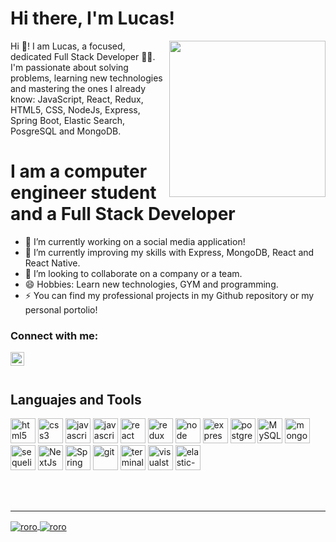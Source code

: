 <!--
**Lucasanim/Lucasanim** is a ✨ _special_ ✨ repository because its `README.md` (this file) appears on your GitHub profile.

Here are some ideas to get you started:

- 🔭 I’m currently working on ...
- 🌱 I’m currently learning ...
- 👯 I’m looking to collaborate on ...
- 🤔 I’m looking for help with ...
- 💬 Ask me about ...
- 📫 How to reach me: https://www.linkedin.com/in/lucas-vazquez-9318431b1/
- 😄 Pronouns: ...
- ⚡ Fun fact: ...
[<img align="left" alt="codeSTACKr | WhatsApp" width="22px" src="https://cdn.jsdelivr.net/npm/simple-icons@v3/icons/whatsapp.svg" />][whatsapp]
[<img align="left" alt="codeSTACKr | Twitter" width="22px" src="https://cdn.jsdelivr.net/npm/simple-icons@v3/icons/twitter.svg" />][twitter]
https://media.giphy.com/media/9igGG6KxpY0eY0Sr5u/giphy.gif
-->
# Hi there, I'm Lucas!

<img align='right' src="https://media.giphy.com/media/9igGG6KxpY0eY0Sr5u/giphy.gif" width="250">


Hi 👋! I am Lucas, a focused, dedicated Full Stack Developer 👨‍💻. I'm passionate about solving problems, learning new technologies and mastering the ones I already know: JavaScript, React, Redux, HTML5, CSS, NodeJs, Express, Spring Boot, Elastic Search, PosgreSQL and MongoDB.

# I am a computer engineer student and a Full Stack Developer

- 🔭 I’m currently working on a social media application!
- 🌱 I’m currently improving my skills with Express, MongoDB, React and React Native.
- 👯 I’m looking to collaborate on a company or a team.
- 😄 Hobbies: Learn new technologies, GYM and programming.
- ⚡ You can find my professional projects in my Github repository or my personal portolio!

### Connect with me:

<a href="https://github.com/Lucasanim">
  <img align="left" alt="codeSTACKr | LinkedIn" width="22px" src="https://cdn.jsdelivr.net/npm/simple-icons@v3/icons/linkedin.svg" />
</a>



<br />

<br />

## Languajes and Tools
<p align="left">
  <img src="https://api.iconify.design/vscode-icons:file-type-html.svg" alt="html5" height="40" width="40"/>
  <img src="https://api.iconify.design/vscode-icons:file-type-css.svg" alt="css3" height="40" width="40"/>
  <img src="https://api.iconify.design/logos:javascript.svg" alt="javascript" height="40" width="40"/>
  <img src="https://api.iconify.design/logos:typescript-icon.svg" alt="javascript" height="40" width="40"/>
  <img src="https://api.iconify.design/logos:react.svg" alt="react" height="40" width="40"/>
  <img src="https://api.iconify.design/logos:redux.svg" alt="redux" height="40" width="40"/>  
  <img src="https://api.iconify.design/logos:nodejs.svg" alt="node" height="40" width="40"/>  
  <img src="https://api.iconify.design/simple-icons:express.svg" alt="express" height="40" width="40"/>  
  <img src="https://api.iconify.design/logos:postgresql.svg" alt="postgreSQL" height="40" width="40"/> 
   <img src="https://api.iconify.design/logos:mysql.svg" alt="MySQL" height="40" width="40"/> 
  <img src="https://api.iconify.design/logos:mongodb.svg" alt="mongodb" height="40" width="40"/> 
  <img src="https://api.iconify.design/logos:sequelize.svg" alt="sequelize" height="40" width="40"/> 
  <img src="https://api.iconify.design/cib:next-js.svg" alt="NextJs" height="40" width="40"/> 
  <img src="https://api.iconify.design/simple-icons:springboot.svg" alt="Spring Boot" height="40" width="40"/> 
  <img src="https://api.iconify.design/logos:git.svg" alt="git" height="40" width="40"/> 
  <img src="https://api.iconify.design/logos:terminal.svg" alt="terminal" height="40" width="40"/> 
  <img src="https://api.iconify.design/logos:visual-studio.svg" alt="visualstudio" height="40" width="40"/> 
  <img src="https://api.iconify.design/logos:elasticsearch.svg" alt="elastic-search" height="40" width="40"/> 
  

<p>

<br />
<br />
  
   ---
  
  
  <a href="https://github.com/Lucasanim">
  <img align="center" src="https://github-readme-stats-nine-flax.vercel.app/api?username=Lucasanim&show_icons=true&hide_border=true&count_private=true" alt="roro" />
</a>
 <a href="https://github.com/Lucasanim">
  <img align="center" src="https://github-readme-stats-nine-flax.vercel.app/api/top-langs?username=Lucasanim&hide_border=true" alt="roro" />
</a>
